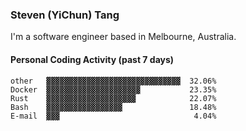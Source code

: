 ### Steven (YiChun) Tang

I'm a software engineer based in Melbourne, Australia.

#### Personal Coding Activity (past 7 days)
```
other   ▓▓▓▓▓▓▓▓▓▓▓▓▓▓▓▓▓▓▓▓▓▓▓▓▓▓▓▓▓▓  32.06%
Docker  ▓▓▓▓▓▓▓▓▓▓▓▓▓▓▓▓▓▓▓▓▓           23.35%
Rust    ▓▓▓▓▓▓▓▓▓▓▓▓▓▓▓▓▓▓▓▓            22.07%
Bash    ▓▓▓▓▓▓▓▓▓▓▓▓▓▓▓▓▓               18.48%
E-mail  ▓▓▓                              4.04%
```
